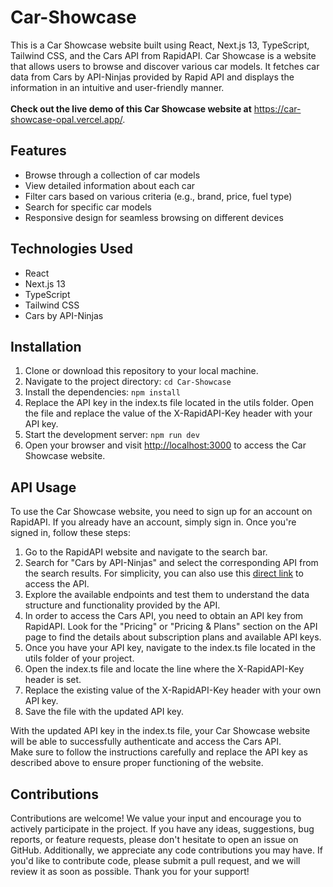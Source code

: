 <h1>Car-Showcase</h1>
This is a Car Showcase website built using React, Next.js 13, TypeScript, Tailwind CSS, and the Cars API from RapidAPI. Car Showcase is a website that allows users to browse and discover various car models. It fetches car data from Cars by API-Ninjas provided by Rapid API and displays the information in an intuitive and user-friendly manner.<br> <br>
<b>Check out the live demo of this Car Showcase website at</b> <a href="https://car-showcase-opal.vercel.app/" target="_blank">https://car-showcase-opal.vercel.app/</a>.
<h2>Features</h2>
<ul>
    <li>Browse through a collection of car models</li>
    <li>View detailed information about each car</li>
    <li>Filter cars based on various criteria (e.g., brand, price, fuel type)</li>
    <li>Search for specific car models</li>
    <li>Responsive design for seamless browsing on different devices</li>
</ul>
<h2>Technologies Used</h2>
<ul>
    <li>React</li>
    <li>Next.js 13</li>
    <li>TypeScript</li>
    <li>Tailwind CSS</li>
    <li>Cars by API-Ninjas</li>
</ul>
<h2>Installation</h2>
<ol>
    <li>Clone or download this repository to your local machine.</li>
    <li>Navigate to the project directory: <code>cd Car-Showcase</code></li>
    <li>Install the dependencies: <code>npm install</code></li>
    <li>Replace the API key in the index.ts file located in the utils folder. Open the file and replace the value of the X-RapidAPI-Key header with your API key.</li>
    <li>Start the development server: <code>npm run dev</code></li>
    <li>Open your browser and visit <a href="http://localhost:3000" target="_blank">http://localhost:3000</a> to access the Car Showcase website.</li>
</ol>
<h2>API Usage</h2>
To use the Car Showcase website, you need to sign up for an account on RapidAPI. If you already have an account, simply sign in. Once you're signed in, follow these steps:
<ol>
    <li>Go to the RapidAPI website and navigate to the search bar.</li>
    <li>Search for "Cars by API-Ninjas" and select the corresponding API from the search results. For simplicity, you can also use this <a href="https://rapidapi.com/apininjas/api/cars-by-api-ninjas" target="_blank">direct link</a> to access the API.</li>
    <li>Explore the available endpoints and test them to understand the data structure and functionality provided by the API.</li>
    <li>In order to access the Cars API, you need to obtain an API key from RapidAPI. Look for the "Pricing" or "Pricing & Plans" section on the API page to find the details about subscription plans and available API keys.</li>
    <li>Once you have your API key, navigate to the index.ts file located in the utils folder of your project.</li>
    <li>Open the index.ts file and locate the line where the X-RapidAPI-Key header is set.</li>
    <li>Replace the existing value of the X-RapidAPI-Key header with your own API key.</li>
    <li>Save the file with the updated API key.</li>
</ol>
With the updated API key in the index.ts file, your Car Showcase website will be able to successfully authenticate and access the Cars API.
<br>
Make sure to follow the instructions carefully and replace the API key as described above to ensure proper functioning of the website.
<h2>Contributions</h2>
Contributions are welcome! We value your input and encourage you to actively participate in the project. If you have any ideas, suggestions, bug reports, or feature requests, please don't hesitate to open an issue on GitHub. Additionally, we appreciate any code contributions you may have. If you'd like to contribute code, please submit a pull request, and we will review it as soon as possible. Thank you for your support!
